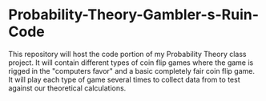 # Probability-Theory-Gambler-s-Ruin-Code
This repository will host the code portion of my Probability Theory class project. It will contain different types of coin flip games where the game is rigged in the "computers favor" and a basic completely fair coin flip game. It will play each type of game several times to collect data from to test against our theoretical calculations.
